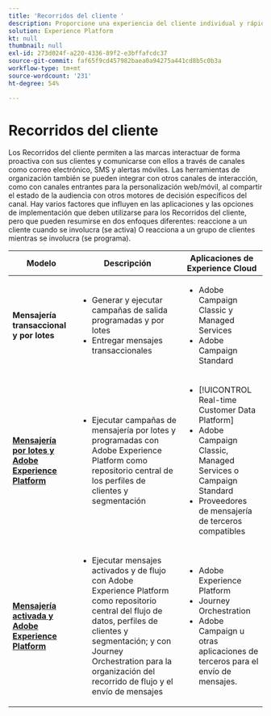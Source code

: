 ```yaml
---
title: 'Recorridos del cliente '
description: Proporcione una experiencia del cliente individual y rápida en diversas pantallas.
solution: Experience Platform
kt: null
thumbnail: null
exl-id: 273d024f-a220-4336-89f2-e3bffafcdc37
source-git-commit: faf65f9cd457982baea0a94275a441cd8b5c0b3a
workflow-type: tm+mt
source-wordcount: '231'
ht-degree: 54%

---
```


# Recorridos del cliente

Los Recorridos del cliente permiten a las marcas interactuar de forma proactiva con sus clientes y comunicarse con ellos a través de canales como correo electrónico, SMS y alertas móviles. Las herramientas de organización también se pueden integrar con otros canales de interacción, como con canales entrantes para la personalización web/móvil, al compartir el estado de la audiencia con otros motores de decisión específicos del canal. Hay varios factores que influyen en las aplicaciones y las opciones de implementación que deben utilizarse para los Recorridos del cliente, pero que pueden resumirse en dos enfoques diferentes:  reaccione a un cliente cuando se involucra (se activa) O reacciona a un grupo de clientes mientras se involucra (se programa).

| Modelo | Descripción | Aplicaciones de Experience Cloud |
|---|---|---|
| **Mensajería transaccional y por lotes** | <ul><li>Generar y ejecutar campañas de salida programadas y por lotes</li><li>Entregar mensajes transaccionales</li></ul> | <ul><li>Adobe Campaign Classic y Managed Services</li><li>Adobe Campaign Standard</li></ul> |
| **[Mensajería por lotes y Adobe Experience Platform](batch-messaging.md)** | <ul><li>Ejecutar campañas de mensajería por lotes y programadas con Adobe Experience Platform como repositorio central de los perfiles de clientes y segmentación</li></ul> | <ul><li>[!UICONTROL Real-time Customer Data Platform]</li><li>Adobe Campaign Classic, Managed Services o Campaign Standard</li><li>Proveedores de mensajería de terceros compatibles</li></ul> |
| **[Mensajería activada y Adobe Experience Platform](triggered-messaging.md)** | <ul><li>Ejecutar mensajes activados y de flujo con Adobe Experience Platform como repositorio central del flujo de datos, perfiles de clientes y segmentación; y con Journey Orchestration para la organización del recorrido de flujo y el envío de mensajes</li></ul> | <ul><li>Adobe Experience Platform</li><li>Journey Orchestration</li><li>Adobe Campaign u otras aplicaciones de terceros para el envío de mensajes.</li></ul> |
